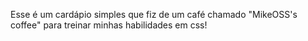 Esse é um cardápio simples que fiz de um café chamado "MikeOSS's coffee" para treinar minhas habilidades em css!
